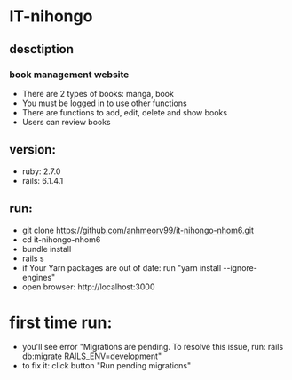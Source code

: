 # IT-nihongo
## desctiption
### book management website
- There are 2 types of books: manga, book
- You must be logged in to use other functions
- There are functions to add, edit, delete and show books
- Users can review books
## version:
- ruby: 2.7.0
- rails: 6.1.4.1
## run:
- git clone  https://github.com/anhmeorv99/it-nihongo-nhom6.git
- cd it-nihongo-nhom6
- bundle install
- rails s
- if Your Yarn packages are out of date: run "yarn install --ignore-engines"
- open browser: http://localhost:3000
# first time run:
- you'll see error "Migrations are pending. To resolve this issue, run: rails db:migrate RAILS_ENV=development"
- to fix it: click button "Run pending migrations"
